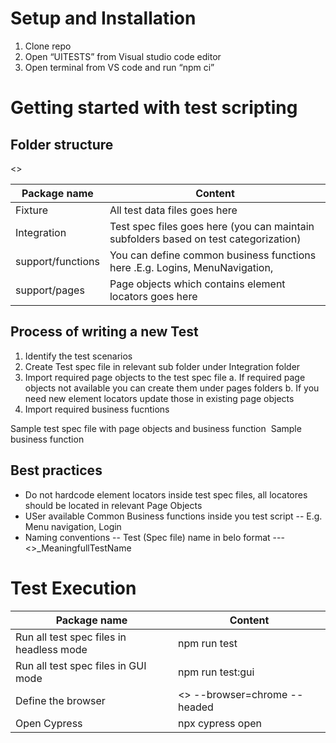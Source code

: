 # Setup and Installation
1. Clone repo
2. Open “UITESTS” from Visual studio code editor
3. Open terminal from VS code and run “npm ci”

# Getting started with test scripting

## Folder structure
<<Image>>
  
| Package name  | Content |
| ------------- | ------------- |
| Fixture  | All test data files goes here  |
| Integration  | Test spec files goes here (you can maintain subfolders based on test categorization)  |
| support/functions  | You can define common business functions here .E.g. Logins, MenuNavigation,|
| support/pages  | Page objects which contains element locators goes here  |
  
## Process of writing a new Test
1. Identify the test scenarios 
2. Create Test spec file in relevant sub folder under Integration folder
3. Import required page objects to the test spec file
    a. If required page objects not available you can create them under pages folders
    b. If you need new element locators update those in existing page objects
4. Import required business fucntions

  Sample test spec file with page objects and business function
  <image>
  Sample business function
  <image>
    
## Best practices
- Do not hardcode element locators inside test spec files, all locatores should be located in relevant Page Objects
- USer available Common Business functions inside you test script
 -- E.g. Menu navigation, Login
- Naming conventions
  -- Test (Spec file) name in belo format
  --- <<TestID>>_MeaningfullTestName
    
# Test Execution
| Package name  | Content |
| ------------- | ------------- |
| Run all test spec files in headless mode  | npm run test  |
| Run all test spec files in GUI mode  | npm run test:gui|
| Define the browser  | <>  --browser=chrome --headed|
| Open Cypress   | npx cypress open |
